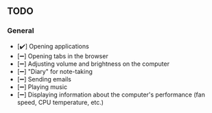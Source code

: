 ## TODO

### General

- [✔️] Opening applications
- [➖] Opening tabs in the browser
- [➖] Adjusting volume and brightness on the computer
- [➖] "Diary" for note-taking
- [➖] Sending emails
- [➖] Playing music
- [➖] Displaying information about the computer's performance (fan speed, CPU temperature, etc.)
